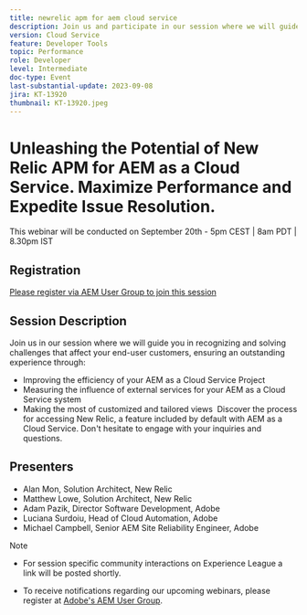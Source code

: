 ```yaml
---
title: newrelic apm for aem cloud service
description: Join us and participate in our session where we will guide you in recognizing and solving challenges that affect your end-user customers, ensuring an outstanding experience through:  Improving the efficiency of your AEM as a Cloud Service Project | Measuring the influence of external services for your AEM as a Cloud Service system | Making the most of customized and tailored views. Discover the process for accessing New Relic, a feature included by default with AEM as a Cloud Service. Don't hesitate to engage with your inquiries and questions.
version: Cloud Service
feature: Developer Tools
topic: Performance
role: Developer
level: Intermediate
doc-type: Event
last-substantial-update: 2023-09-08
jira: KT-13920
thumbnail: KT-13920.jpeg
---
```


# Unleashing the Potential of New Relic APM for AEM as a Cloud Service. Maximize Performance and Expedite Issue Resolution.

This webinar will be conducted on September 20th - 5pm CEST | 8am PDT | 8.30pm IST

## Registration

[Please register via AEM User Group to join this session](https://aem-augs.adobe.com/events/details/adobe-experience-manager-aem-learning-chapter-presents-harness-the-power-of-new-relic-apm-for-aem-as-a-cloud-service-boost-performance-amp-rapid-issue-fix/)

## Session Description

Join us in our session where we will guide you in recognizing and solving challenges that affect your end-user customers, ensuring an outstanding experience through: 
* Improving the efficiency of your AEM as a Cloud Service Project
* Measuring the influence of external services for your AEM as a Cloud Service system
* Making the most of customized and tailored views 
Discover the process for accessing New Relic, a feature included by default with AEM as a Cloud Service. Don't hesitate to engage with your inquiries and questions.

## Presenters

* Alan Mon, Solution Architect, New Relic
* Matthew Lowe, Solution Architect, New Relic
* Adam Pazik, Director Software Development, Adobe
* Luciana Surdoiu, Head of Cloud Automation, Adobe
* Michael Campbell, Senior AEM Site Reliability Engineer, Adobe

>[!NOTE]
>
>* For session specific community interactions on Experience League a link will be posted shortly. 
>
>* To receive notifications regarding our upcoming webinars, please register at [Adobe's AEM User Group](https://aem-augs.adobe.com/).

